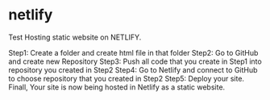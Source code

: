 # netlify
Test Hosting static website on NETLIFY. 

Step1: Create a folder and create html file in that folder
Step2: Go to GitHub and create new Repository
Step3: Push all code that you create in Step1 into repository you created in Step2
Step4: Go to Netlify and connect to GitHub to choose repository that you created in Step2
Step5: Deploy your site.
Finall, Your site is now being hosted in Netlify as a static website.
